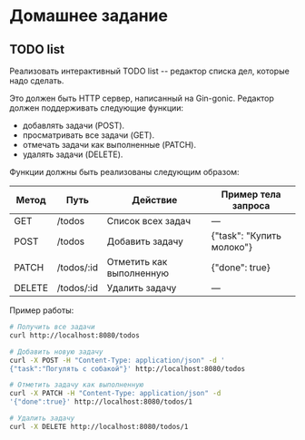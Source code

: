 # Домашнее задание

## TODO list

Реализовать интерактивный TODO list -- редактор списка дел,
которые надо сделать.

Это должен быть HTTP сервер, написанный на Gin-gonic.
Редактор должен поддерживать следующие функции:

- добавлять задачи (POST).
- просматривать все задачи (GET).
- отмечать задачи как выполненные (PATCH).
- удалять задачи (DELETE).

Функции должны быть реализованы следующим образом:

| Метод  | Путь       | Действие                 | Пример тела запроса       |
| ------ | ---------- | ------------------------ | ------------------------- |
| GET    | /todos     | Список всех задач        | —                         |
| POST   | /todos     | Добавить задачу          | {"task": "Купить молоко"} |
| PATCH  | /todos/:id | Отметить как выполненную | {"done": true}            |
| DELETE | /todos/:id | Удалить задачу           | —                         |

Пример работы:

```bash
# Получить все задачи
curl http://localhost:8080/todos

# Добавить новую задачу
curl -X POST -H "Content-Type: application/json" -d '
{"task":"Погулять с собакой"}' http://localhost:8080/todos

# Отметить задачу как выполненную
curl -X PATCH -H "Content-Type: application/json" -d
'{"done":true}' http://localhost:8080/todos/1

# Удалить задачу
curl -X DELETE http://localhost:8080/todos/1
```
